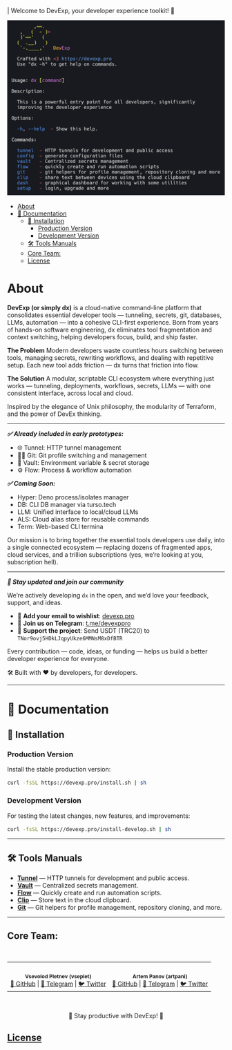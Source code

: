 | Welcome to DevExp, your developer experience toolkit! 🚀

![DevExp Logo](./docs/dx.png)

- [About](#about)
- [📖 Documentation](#-documentation)
  - [🚀 Installation](#-installation)
    - [Production Version](#production-version)
    - [Development Version](#development-version)
  - [🛠 Tools Manuals](#-tools-manuals)
  - [Core Team:](#core-team)
  - [License](#license)

# About

**DevExp (or simply dx)** is a cloud-native command-line platform that
consolidates essential developer tools — tunneling, secrets, git, databases,
LLMs, automation — into a cohesive CLI-first experience. Born from years of
hands-on software engineering, dx eliminates tool fragmentation and context
switching, helping developers focus, build, and ship faster.

**The Problem** Modern developers waste countless hours switching between tools,
managing secrets, rewriting workflows, and dealing with repetitive setup. Each
new tool adds friction — dx turns that friction into flow.

**The Solution** A modular, scriptable CLI ecosystem where everything just works
— tunneling, deployments, workflows, secrets, LLMs — with one consistent
interface, across local and cloud.

Inspired by the elegance of Unix philosophy, the modularity of Terraform, and
the power of DevEx thinking.

---

_**✅ Already included in early prototypes:**_

- 🌐 Tunnel: HTTP tunnel management
- 🧑‍💻 Git: Git profile switching and management
- 🔐 Vault: Environment variable & secret storage
- ⚙️ Flow: Process & workflow automation

_**✅ Coming Soon:**_

- Hyper: Deno process/isolates manager
- DB: CLI DB manager via turso.tech
- LLM: Unified interface to local/cloud LLMs
- ALS: Cloud alias store for reusable commands
- Term: Web-based CLI termina

Our mission is to bring together the essential tools developers use daily, into
a single connected ecosystem — replacing dozens of fragmented apps, cloud
services, and a trillion subscriptions (yes, we’re looking at you, subscription
hell).

---

_**📢 Stay updated and join our community**_

We’re actively developing `dx` in the open, and we’d love your feedback,
support, and ideas.

- 📧 **Add your email to wishlist**: [devexp.pro](devexp.pro)
- 💬 **Join us on Telegram**: [t.me/devexppro](https://t.me/devexppro)
- 💸 **Support the project**: Send USDT (TRC20) to
  `TNor9ovj5HDkLJqpyUkze6MMNsM8xDfBTR`

Every contribution — code, ideas, or funding — helps us build a better developer
experience for everyone.

🛠 Built with ❤️ by developers, for developers.

---
# 📖 Documentation

## 🚀 Installation

### Production Version
Install the stable production version:
```sh
curl -fsSL https://devexp.pro/install.sh | sh
```

### Development Version
For testing the latest changes, new features, and improvements:
```sh
curl -fsSL https://devexp.pro/install-develop.sh | sh
```
---

## 🛠 Tools Manuals

- **[Tunnel](./source/tools/tunnel/MAN.md)** — HTTP tunnels for development and
  public access.
- **[Vault](./source/tools/vault/MAN.md)** — Centralized secrets management.
- **[Flow](./source/tools/flow/MAN.md)** — Quickly create and run automation
  scripts.
- **[Clip](./source/tools/clip/MAN.md)** — Store text in the cloud clipboard.
- **[Git](./source/tools/git/MAN.md)** — Git helpers for profile management,
  repository cloning, and more.

---

## Core Team:

<br>
<table>
  <tr>
    <td align="center">
      <img src="https://avatars.githubusercontent.com/u/150618497" width="100px;" alt=""/><br />
      <sub><b>Vsevolod Pletnev (vseplet)</b></sub><br />
      <a href="https://github.com/vseplet">🐙 GitHub</a> |
      <a href="https://t.me/vseplet">💬 Telegram</a> |
      <a href="https://x.com/vseplet">🐦 Twitter</a>
    </td>
    <td align="center">
      <img src="https://avatars.githubusercontent.com/u/59228036" width="100px;" alt=""/><br />
      <sub><b>Artem Panov (artpani)</b></sub><br />
      <a href="https://github.com/artpani4">🐙 GitHub</a> |
      <a href="https://t.me/artpani4">💬 Telegram</a> |
      <a href="https://x.com/artpani4">🐦 Twitter</a>
    </td>
  </tr>
</table>
<br>
<div style="text-align: center; margin-top: 1rem;">
  📌 Stay productive with DevExp! 🚀
</div>

## [License](./LICENSE)
